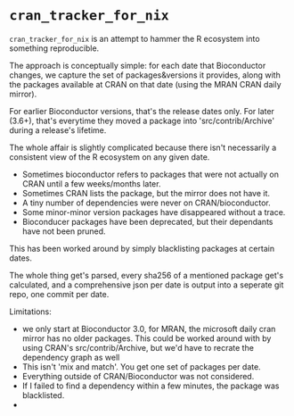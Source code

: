 # `cran_tracker_for_nix`

`cran_tracker_for_nix` is an attempt to hammer the R ecosystem into
something reproducible.

The approach is conceptually simple: for each date that Bioconductor
changes, we capture the set of packages&versions it provides,
along with the packages available at CRAN on that date (using the MRAN CRAN daily mirror).

For earlier Bioconductor versions, that's the release dates only.
For later (3.6+), that's everytime they moved a package into 'src/contrib/Archive'
during a release's lifetime.

The whole affair is slightly complicated because there isn't necessarily
a consistent view of the R ecosystem on any given date. 

 * Sometimes bioconductor refers to packages that were not actually on CRAN until a few weeks/months later.
 * Sometimes CRAN lists the package, but the mirror does not have it.
 * A tiny number of dependencies were never on CRAN/bioconductor.
 * Some minor-minor version packages have disappeared without a trace.
 * Bioconducer packages have been deprecated, but their dependants have not been pruned.

This has been worked around by simply blacklisting packages at certain dates.

The whole thing get's parsed, every sha256 of a mentioned package get's calculated,
and a comprehensive json per date is output into a seperate git repo, one commit per date.


Limitations:

 * we only start at Bioconductor 3.0, for MRAN, the microsoft daily cran mirror has no older packages.
   This could be worked around with by using CRAN's src/contrib/Archive, but we'd have to recrate the dependency graph as well
 * This isn't 'mix and match'. You get one set of packages per date.
 * Everything outside of CRAN/Bioconductor was not considered. 
 * If I failed to find a dependency within a few minutes, the package was blacklisted.
 * 






